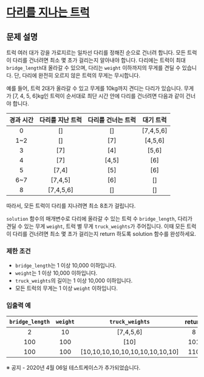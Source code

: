 # [다리를 지나는 트럭](https://school.programmers.co.kr/learn/courses/30/lessons/42583?language=python3)

## 문제 설명

트럭 여러 대가 강을 가로지르는 일차선 다리를 정해진 순으로 건너려 합니다. 모든 트럭이 다리를 건너려면 최소 몇 초가 걸리는지 알아내야 합니다. 다리에는 트럭이 최대 `bridge_length`대 올라갈 수 있으며, 다리는 `weight` 이하까지의 무게를 견딜 수 있습니다. 단, 다리에 완전히 오르지 않은 트럭의 무게는 무시합니다.

예를 들어, 트럭 2대가 올라갈 수 있고 무게를 10kg까지 견디는 다리가 있습니다. 무게가 [7, 4, 5, 6]kg인 트럭이 순서대로 최단 시간 안에 다리를 건너려면 다음과 같이 건너야 합니다.

| 경과 시간 | 다리를 지난 트럭 | 다리를 건너는 트럭 | 대기 트럭 |
|:--------:|:-----------:|:-----------:|:-----:|
|    0    |     []     |     []     |[7,4,5,6]|
|   1~2   |     []     |     [7]    | [4,5,6]|
|    3    |     [7]    |     [4]    |  [5,6] |
|    4    |     [7]    |   [4,5]    |   [6]  |
|    5    |   [7,4]    |     [5]    |   [6]  |
|   6~7   |  [7,4,5]   |     [6]    |   []   |
|    8    | [7,4,5,6]  |     []     |   []   |

따라서, 모든 트럭이 다리를 지나려면 최소 8초가 걸립니다.

`solution` 함수의 매개변수로 다리에 올라갈 수 있는 트럭 수 `bridge_length`, 다리가 견딜 수 있는 무게 `weight`, 트럭 별 무게 `truck_weights`가 주어집니다. 이때 모든 트럭이 다리를 건너려면 최소 몇 초가 걸리는지 return 하도록 solution 함수를 완성하세요.

### 제한 조건

- `bridge_length`는 1 이상 10,000 이하입니다.
- `weight`는 1 이상 10,000 이하입니다.
- `truck_weights`의 길이는 1 이상 10,000 이하입니다.
- 모든 트럭의 무게는 1 이상 `weight` 이하입니다.

### 입출력 예

| `bridge_length` | `weight` | `truck_weights`              | return |
|:---------------:|:--------:|:----------------------------:|:------:|
|        2        |    10    |         [7,4,5,6]            |   8    |
|       100       |   100    |            [10]              |  101   |
|       100       |   100    | [10,10,10,10,10,10,10,10,10,10] |  110   |


※ 공지 - 2020년 4월 06일 테스트케이스가 추가되었습니다.